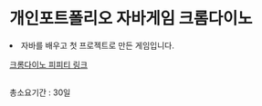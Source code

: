 # 개인포트폴리오 자바게임 크롬다이노
<li>자바를 배우고 첫 프로젝트로 만든 게임입니다.</li>


<a href="https://docs.google.com/presentation/d/1sgtCN9rKdnkCQEvN7Alcag_6DLGHecdB2v-w1xXN4uI/edit?usp=sharing
">크롬다이노 피피티 링크</a>
## 
총소요기간 : 30일
